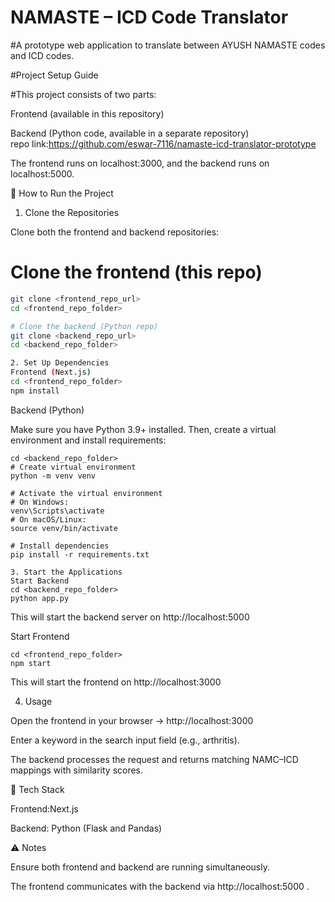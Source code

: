 <h1>NAMASTE – ICD Code Translator</h1>

#A prototype web application to translate between AYUSH NAMASTE codes and ICD codes.

#Project Setup Guide

#This project consists of two parts:

Frontend (available in this repository)

Backend (Python code, available in a separate repository) <br>
repo link:https://github.com/eswar-7116/namaste-icd-translator-prototype

The frontend runs on localhost:3000, and the backend runs on localhost:5000.

🚀 How to Run the Project
1. Clone the Repositories

Clone both the frontend and backend repositories:

# Clone the frontend (this repo)
```bash
git clone <frontend_repo_url>
cd <frontend_repo_folder>

# Clone the backend (Python repo)
git clone <backend_repo_url>
cd <backend_repo_folder>

2. Set Up Dependencies
Frontend (Next.js)
cd <frontend_repo_folder>
npm install
```

Backend (Python)

Make sure you have Python 3.9+ installed. Then, create a virtual environment and install requirements:
```
cd <backend_repo_folder>
# Create virtual environment
python -m venv venv

# Activate the virtual environment
# On Windows:
venv\Scripts\activate
# On macOS/Linux:
source venv/bin/activate

# Install dependencies
pip install -r requirements.txt

3. Start the Applications
Start Backend
cd <backend_repo_folder>
python app.py
```


This will start the backend server on http://localhost:5000

Start Frontend
```
cd <frontend_repo_folder>
npm start
```


This will start the frontend on http://localhost:3000

4. Usage

Open the frontend in your browser → http://localhost:3000

Enter a keyword in the search input field (e.g., arthritis).

The backend processes the request and returns matching NAMC–ICD mappings with similarity scores.

📂 Tech Stack

Frontend:Next.js

Backend: Python (Flask and Pandas)

⚠️ Notes

Ensure both frontend and backend are running simultaneously.

The frontend communicates with the backend via http://localhost:5000
.
